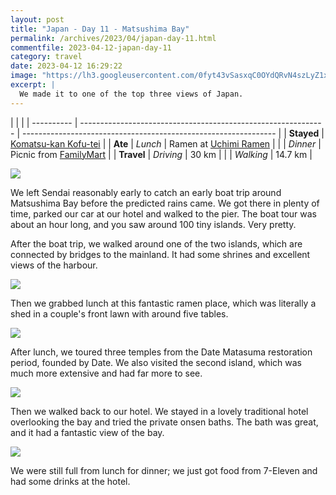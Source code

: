 ```yaml
---
layout: post
title: "Japan - Day 11 - Matsushima Bay"
permalink: /archives/2023/04/japan-day-11.html
commentfile: 2023-04-12-japan-day-11
category: travel
date: 2023-04-12 16:29:22
image: "https://lh3.googleusercontent.com/0fyt43vSasxqC0OYdQRvN4szLyZ1xaCVbbyWOLxSX81TuGB0-iPf74fNXxzG5chj2f2dTu4Y_XMV000BIFRaoRoTiI8UvyLmIKWqnN0yaKaZJPIW6h3aa6T0uxnl8RXAjHBc3ta-sXk=w1920-h1080"
excerpt: |
  We made it to one of the top three views of Japan.
---
```


|            |                                                               |
| ---------- | ------------------------------------------------------------- | --------------------------------------------------------------- |
| **Stayed** | [Komatsu-kan Kofu-tei](https://goo.gl/maps/tBc4TKmMjZxrPzss5) |
| **Ate**    | _Lunch_                                                       | Ramen at [Uchimi Ramen](https://goo.gl/maps/td5bNNCLyg9qDoZMA)  |
|            | _Dinner_                                                      | Picnic from [FamilyMart](https://goo.gl/maps/QwNeN2dRAKPdZfk57) |
| **Travel** | _Driving_                                                     | 30 km                                                           |
|            | _Walking_                                                     | 14.7 km                                                         |

  <a href="https://lh3.googleusercontent.com/0a9J35EsT3Nryg9nHXZEoZAMYycZcPCizB3pwl5ZEfzWynR5b-xk1qJW8bICa1ArD4vV69HrnRrjoDXwzGSPmTMVKxpf-6y9AseNl3exI7syQMrFohHpMUa-ubqEocXOcBUolJrdXK4=w1920-h1080" target="_blank">
    <img src="https://lh3.googleusercontent.com/0a9J35EsT3Nryg9nHXZEoZAMYycZcPCizB3pwl5ZEfzWynR5b-xk1qJW8bICa1ArD4vV69HrnRrjoDXwzGSPmTMVKxpf-6y9AseNl3exI7syQMrFohHpMUa-ubqEocXOcBUolJrdXK4=h480" />
  </a>

We left Sendai reasonably early to catch an early boat trip around Matsushima Bay before the predicted rains came. We got there in plenty of time, parked our car at our hotel and walked to the pier. The boat tour was about an hour long, and you saw around 100 tiny islands. Very pretty.

After the boat trip, we walked around one of the two islands, which are connected by bridges to the mainland. It had some shrines and excellent views of the harbour.

  <a href="https://lh3.googleusercontent.com/xp3Z6dNguW_X0qvMF9dVdGti6sTFHnDNISc1U-XW79mPUQjG5L2XpDzRlzYHoRP3M97GJ6TQkkdrGRzYAxGg8lc04EkZ0EIM9h7v5JCn2cAyPkbhfpO5qZe4VogUGaTp7c_o-zrgRtg=w1920-h1080" target="_blank">
    <img src="https://lh3.googleusercontent.com/xp3Z6dNguW_X0qvMF9dVdGti6sTFHnDNISc1U-XW79mPUQjG5L2XpDzRlzYHoRP3M97GJ6TQkkdrGRzYAxGg8lc04EkZ0EIM9h7v5JCn2cAyPkbhfpO5qZe4VogUGaTp7c_o-zrgRtg=h480" />
  </a>

Then we grabbed lunch at this fantastic ramen place, which was literally a shed in a couple's front lawn with around five tables.

  <a href="https://lh3.googleusercontent.com/xkwTqpx4ejnzxn2ad-gVo2kFH8Mf9h9wKRe22vaDbX7p68UGCclWgIyUYuok3q1QSbMpcXfBI61kbf2EsH_bMI3h1kfbPQNaTRXfrX3KWkfEZc4aHJjVJAZxg1m1BxerMc0HWI2Z5nU=w1920-h1080" target="_blank">
    <img src="https://lh3.googleusercontent.com/xkwTqpx4ejnzxn2ad-gVo2kFH8Mf9h9wKRe22vaDbX7p68UGCclWgIyUYuok3q1QSbMpcXfBI61kbf2EsH_bMI3h1kfbPQNaTRXfrX3KWkfEZc4aHJjVJAZxg1m1BxerMc0HWI2Z5nU=h480" />
  </a>

After lunch, we toured three temples from the Date Matasuma restoration period, founded by Date. We also visited the second island, which was much more extensive and had far more to see.

  <a href="https://lh3.googleusercontent.com/bQlNxFqpAIn0zxfWCl-qqrFT7UFLQrBhShGU-mWA_5QD9p-pIgI783C33Koa-s2gdDUsabc4TzG379hEMkJwjflC6D1BB8Nswy1b8g7EpEQdeyi-QcheoycCDrjvU2WKPm1eX1Sy2n8=w1920-h1080" target="_blank">
    <img src="https://lh3.googleusercontent.com/bQlNxFqpAIn0zxfWCl-qqrFT7UFLQrBhShGU-mWA_5QD9p-pIgI783C33Koa-s2gdDUsabc4TzG379hEMkJwjflC6D1BB8Nswy1b8g7EpEQdeyi-QcheoycCDrjvU2WKPm1eX1Sy2n8=h480" />
  </a>

Then we walked back to our hotel. We stayed in a lovely traditional hotel overlooking the bay and tried the private onsen baths. The bath was great, and it had a fantastic view of the bay.

  <a href="https://lh3.googleusercontent.com/Lb2dvjQq9gFvoYQ9zfSkl2MKxfayE8sENb9U5HZVlHrGYStK_1Lyw_j516-u4-wCB_tBq7U5LenhC7uIN5RNHuWmI9SMoCpKw9anDngArGmMFKROMY0u14nu04gbJD_wzWg4ePCzbiY=w1920-h1080" target="_blank">
    <img src="https://lh3.googleusercontent.com/Lb2dvjQq9gFvoYQ9zfSkl2MKxfayE8sENb9U5HZVlHrGYStK_1Lyw_j516-u4-wCB_tBq7U5LenhC7uIN5RNHuWmI9SMoCpKw9anDngArGmMFKROMY0u14nu04gbJD_wzWg4ePCzbiY=h480" />
  </a>

We were still full from lunch for dinner; we just got food from 7-Eleven and had some drinks at the hotel.
